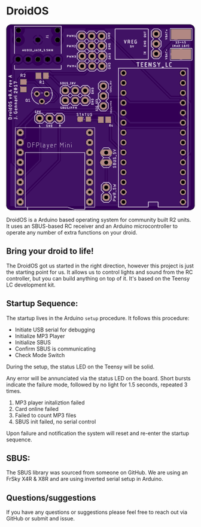 # DroidOS

![Board](https://github.com/jgennari/DroidOS/blob/master/hardware/Board.png?raw=true "DroidOS Board")

DroidOS is a Arduino based operating system for community built R2 units. It uses an SBUS-based RC receiver and an Arduino microcontroller to operate any number of extra functions on your droid.

## Bring your droid to life!

The DroidOS got us started in the right direction, however this project is just the starting point for us. It allows us to control lights and sound from the RC controller, but you can build anything on top of it. It's based on the Teensy LC development kit.

## Startup Sequence:  
The startup lives in the Arduino `setup` procedure. It follows this procedure:

* Initiate USB serial for debugging
* Initialize MP3 Player
* Initialize SBUS
* Confirm SBUS is communicating
* Check Mode Switch

During the setup, the status LED on the Teensy will be solid.

Any error will be annunciated via the status LED on the board. Short bursts indicate the failure mode, followed by no light for 1.5 seconds, repeated 3 times.

1. MP3 player initaliztion failed
2. Card online failed
3. Failed to count MP3 files
4. SBUS init failed, no serial control

Upon failure and notification the system will reset and re-enter the startup sequence.

## SBUS:
The SBUS library was sourced from someone on GitHub. We are using an FrSky X4R & X8R and are using inverted serial setup in Arduino.

## Questions/suggestions
If you have any questions or suggestions please feel free to reach out via GitHub or submit and issue.
